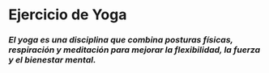 # Ejercicio de  Yoga

### *El yoga es una disciplina que combina posturas físicas, respiración y meditación para mejorar la flexibilidad, la fuerza y el bienestar mental.*